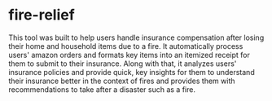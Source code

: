# fire-relief

This tool was built to help users handle insurance compensation after losing their home and household items due to a fire. It automatically process users' amazon orders and formats key items into an itemized receipt for them to submit to their insurance. Along with that, it analyzes users' insurance policies and provide quick, key insights for them to understand their insurance better in the context of fires and provides them with recommendations to take after a disaster such as a fire. 

